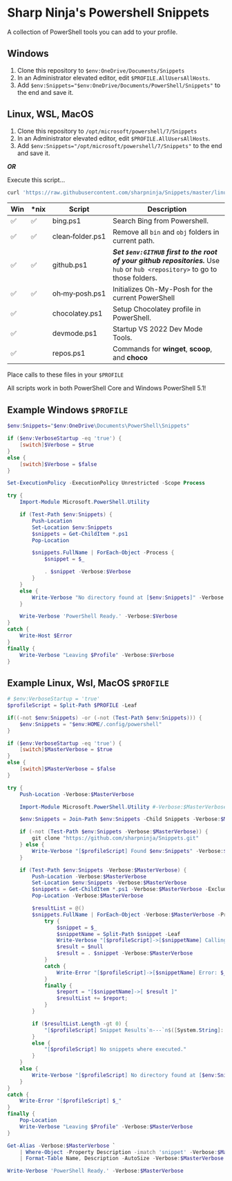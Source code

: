 # Sharp Ninja's Powershell Snippets

A collection of PowerShell tools you can add to your profile.

## Windows

1. Clone this repository to `$env:OneDrive/Documents/Snippets`
2. In an Administrator elevated editor, edit `$PROFILE.AllUsersAllHosts`.  
3. Add `$env:Snippets="$env:OneDrive/Documents/PowerShell/Snippets"` to the end and save it.

## Linux, WSL, MacOS

1. Clone this repository to `/opt/microsoft/powershell/7/Snippets`
2. In an Administrator elevated editor, edit `$PROFILE.AllUsersAllHosts`.  
3. Add `$env:Snippets="/opt/microsoft/powershell/7/Snippets"` to the end and save it.

___OR___

Execute this script...

```bash
curl 'https://raw.githubusercontent.com/sharpninja/Snippets/master/linux-setup.sh' -v | /bin/bash
```

| Win | *nix | Script           | Description                                                                                                                  |
|-----|------|------------------|------------------------------------------------------------------------------------------------------------------------------|
| :white_check_mark: | :white_check_mark:  | bing.ps1         | Search Bing from Powershell.                                                                                                 |
| :white_check_mark: | :white_check_mark:  | clean&#x2011;folder.ps1 | Remove all `bin` and `obj` folders in current path.                                                                          |
| :white_check_mark: | :white_check_mark:  | github.ps1       | **_Set `$env:GITHUB` first to the root of your github repositories._**  Use `hub` or `hub <repository>` to go to those folders. |
| :white_check_mark: | :white_check_mark:  | oh&#x2011;my&#x2011;posh.ps1   | Initializes Oh-My-Posh for the current PowerShell
| :white_check_mark: |  | chocolatey.ps1   | Setup Chocolatey profile in PowerShell.                                                                                      |
| :white_check_mark: |  | devmode.ps1      | Startup VS 2022 Dev Mode Tools.                                                                                              |
| :white_check_mark: |  | repos.ps1        | Commands for **winget**, **scoop**, and **choco**                                                                            |

Place calls to these files in your `$PROFILE`

All scripts work in both PowerShell Core and Windows PowerShell 5.1!

## Example Windows `$PROFILE`

```powershell
$env:Snippets="$env:OneDrive\Documents\PowerShell\Snippets"

if ($env:VerboseStartup -eq 'true') {
    [switch]$Verbose = $true
}
else {
    [switch]$Verbose = $false
}

Set-ExecutionPolicy -ExecutionPolicy Unrestricted -Scope Process

try {
    Import-Module Microsoft.PowerShell.Utility

    if (Test-Path $env:Snippets) {
        Push-Location
        Set-Location $env:Snippets
        $snippets = Get-ChildItem *.ps1
        Pop-Location

        $snippets.FullName | ForEach-Object -Process {
            $snippet = $_

            . $snippet -Verbose:$Verbose
        }
    }
    else {
        Write-Verbose "No directory found at [$env:Snippets]" -Verbose:$Verbose~
    }

    Write-Verbose 'PowerShell Ready.' -Verbose:$Verbose
}
catch {
    Write-Host $Error
}
finally {
    Write-Verbose "Leaving $Profile" -Verbose:$Verbose
}
```

## Example Linux, Wsl, MacOS `$PROFILE`

```powershell
# $env:VerboseStartup = 'true'
$profileScript = Split-Path $PROFILE -Leaf

if((-not $env:Snippets) -or (-not (Test-Path $env:Snippets))) {
    $env:Snippets = "$env:HOME/.config/powershell"
}

if ($env:VerboseStartup -eq 'true') {
    [switch]$MasterVerbose = $true
}
else {
    [switch]$MasterVerbose = $false
}

try {
    Push-Location -Verbose:$MasterVerbose

    Import-Module Microsoft.PowerShell.Utility #-Verbose:$MasterVerbose

    $env:Snippets = Join-Path $env:Snippets -Child Snippets -Verbose:$MasterVerbose

    if (-not (Test-Path $env:Snippets -Verbose:$MasterVerbose)) {
        git clone "https://github.com/sharpninja/Snippets.git"
    } else {
        Write-Verbose "[$profileScript] Found $env:Snippets" -Verbose:$MasterVerbose
    }

    if (Test-Path $env:Snippets -Verbose:$MasterVerbose) {
        Push-Location -Verbose:$MasterVerbose
        Set-Location $env:Snippets -Verbose:$MasterVerbose
        $snippets = Get-ChildItem *.ps1 -Verbose:$MasterVerbose -Exclude common.ps1
        Pop-Location -Verbose:$MasterVerbose

        $resultList = @()
        $snippets.FullName | ForEach-Object -Verbose:$MasterVerbose -Process {
            try {
                $snippet = $_
                $snippetName = Split-Path $snippet -Leaf
                Write-Verbose "[$profileScript]->[$snippetName] Calling with: -Verbose:`$$MasterVerbose" -Verbose:$MasterVerbose
                $result = $null
                $result = . $snippet -Verbose:$MasterVerbose
            }
            catch {
                Write-Error "[$profileScript]->[$snippetName] Error: $_"
            }
            finally {
                $report = "[$snippetName]->[ $result ]"
                $resultList += $report;
            }
        }

        if ($resultList.Length -gt 0) {
            "[$profileScript] Snippet Results`n---`n$([System.String]::Join("`n", $resultList))`n---`n"
        }
        else {
            "[$profileScript] No snippets where executed."
        }
    }
    else {
        Write-Verbose "[$profileScript] No directory found at [$env:Snippets]" -Verbose:$MasterVerbose
    }
}
catch {
    Write-Error "[$profileScript] $_"
}
finally {
    Pop-Location
    Write-Verbose "Leaving $Profile" -Verbose:$MasterVerbose
}

Get-Alias -Verbose:$MasterVerbose `
    | Where-Object -Property Description -imatch 'snippet' -Verbose:$MasterVerbose `
    | Format-Table Name, Description -AutoSize -Verbose:$MasterVerbose

Write-Verbose 'PowerShell Ready.' -Verbose:$MasterVerbose
```
